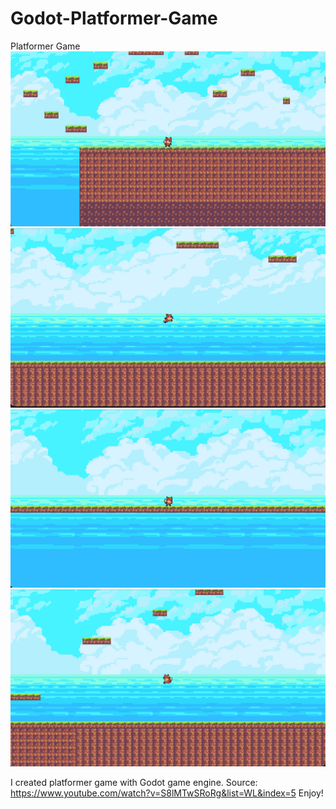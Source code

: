 # Godot-Platformer-Game
Platformer Game
![Screenshots](1.png)
![Screenshot](2.png)
![Screenshot](3.png)
![Screenshot](4.png)


I created platformer game with Godot game engine.
Source: https://www.youtube.com/watch?v=S8lMTwSRoRg&list=WL&index=5
Enjoy!

